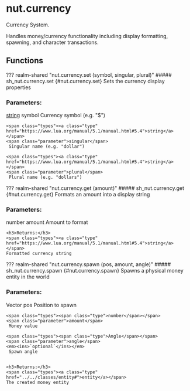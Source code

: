 # nut.currency
Currency System.

Handles money/currency functionality including display formatting, spawning, and character transactions.
## Functions
??? realm-shared "<a id=nut.currency.set></a>nut.currency.set (symbol, singular, plural)"
    ##### sh_nut.currency.set {#nut.currency.set}
    Sets the currency display properties
    <h3>Parameters:</h3>
    <span class="types"><a class="type" href="https://www.lua.org/manual/5.1/manual.html#5.4">string</a></span>
    <span class="parameter">symbol</span>
     Currency symbol (e.g. "$")

    <span class="types"><a class="type" href="https://www.lua.org/manual/5.1/manual.html#5.4">string</a></span>
    <span class="parameter">singular</span>
     Singular name (e.g. "dollar")

    <span class="types"><a class="type" href="https://www.lua.org/manual/5.1/manual.html#5.4">string</a></span>
    <span class="parameter">plural</span>
     Plural name (e.g. "dollars")



??? realm-shared "<a id=nut.currency.get></a>nut.currency.get (amount)"
    ##### sh_nut.currency.get {#nut.currency.get}
    Formats an amount into a display string
    <h3>Parameters:</h3>
    <span class="types"><span class="type">number</span></span>
    <span class="parameter">amount</span>
     Amount to format


    <h3>Returns:</h3>
    <span class="types"><a class="type" href="https://www.lua.org/manual/5.1/manual.html#5.4">string</a></span>
    Formatted currency string



??? realm-shared "<a id=nut.currency.spawn></a>nut.currency.spawn (pos, amount, angle)"
    ##### sh_nut.currency.spawn {#nut.currency.spawn}
    Spawns a physical money entity in the world
    <h3>Parameters:</h3>
    <span class="types"><span class="type">Vector</span></span>
    <span class="parameter">pos</span>
     Position to spawn

    <span class="types"><span class="type">number</span></span>
    <span class="parameter">amount</span>
     Money value

    <span class="types"><span class="type">Angle</span></span>
    <span class="parameter">angle</span>
    <em><ins>`optional`</ins></em>
     Spawn angle


    <h3>Returns:</h3>
    <span class="types"><a class="type" href="../../classes/entity#">entity</a></span>
    The created money entity



